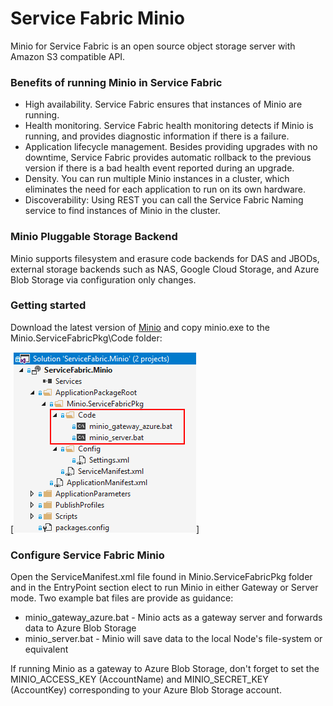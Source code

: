 Service Fabric Minio 
==============================================
Minio for Service Fabric is an open source object storage server with Amazon S3 compatible API. 

### Benefits of running Minio in Service Fabric
 * High availability. Service Fabric ensures that instances of Minio are running.
 * Health monitoring. Service Fabric health monitoring detects if Minio is running, and provides diagnostic information if there is a failure.
 * Application lifecycle management. Besides providing upgrades with no downtime, Service Fabric provides automatic rollback to the previous version if there is a bad health event reported during an upgrade.
 * Density. You can run multiple Minio instances in a cluster, which eliminates the need for each application to run on its own hardware.
 * Discoverability: Using REST you can call the Service Fabric Naming service to find instances of Minio in the cluster.

### Minio Pluggable Storage Backend
Minio supports filesystem and erasure code backends for DAS and JBODs, external storage backends such as NAS, Google Cloud Storage, and Azure Blob Storage via configuration only changes.

### Getting started
Download the latest version of [Minio](https://www.minio.io/downloads.html#download-server-windows) and copy minio.exe to the Minio.ServiceFabricPkg\Code folder:

[![Minio.ServiceFabricPkg\Code folder](https://raw.githubusercontent.com/MedAnd/Minio.ServiceFabric/master/Code_folder.png)]

### Configure Service Fabric Minio 
Open the ServiceManifest.xml file found in Minio.ServiceFabricPkg folder and in the EntryPoint section elect to run Minio in either Gateway or Server mode. 
Two example bat files are provide as guidance:

* minio_gateway_azure.bat - Minio acts as a gateway server and forwards data to Azure Blob Storage
* minio_server.bat - Minio will save data to the local Node's file-system or equivalent

If running Minio as a gateway to Azure Blob Storage, don't forget to set the MINIO_ACCESS_KEY (AccountName) and MINIO_SECRET_KEY (AccountKey) corresponding to your Azure Blob Storage account.
